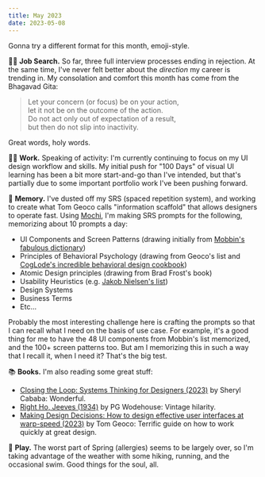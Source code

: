 ```yaml
---
title: May 2023
date: 2023-05-08
---
```


Gonna try a different format for this month, emoji-style.

🕵️‍♂️ **Job Search.** So far, three full interview processes ending in rejection. At the same time, I've never felt better about the _direction_ my career is trending in. My consolation and comfort this month has come from the Bhagavad Gita:

> Let your concern (or focus) be on your action,  
> let it not be on the outcome of the action.  
> Do not act only out of expectation of a result,  
> but then do not slip into inactivity.

Great words, holy words.

👨‍💻 **Work.** Speaking of activity: I'm currently continuing to focus on my UI design workflow and skills. My initial push for "100 Days" of visual UI learning has been a bit more start-and-go than I've intended, but that's partially due to some important portfolio work I've been pushing forward.

🧠 **Memory.** I've dusted off my SRS (spaced repetition system), and working to create what Tom Geoco calls "information scaffold" that allows designers to operate fast. Using [Mochi](https://mochi.cards/), I'm making SRS prompts for the following, memorizing about 10 prompts a day:

* UI Components and Screen Patterns (drawing initially from [Mobbin's fabulous dictionary](https://mobbin.com/dictionary))
* Principles of Behavioral Psychology (drawing from Geoco's list and [CogLode's incredible behavioral design cookbook](https://www.coglode.com/cookbook))
* Atomic Design principles (drawing from Brad Frost's book)
* Usability Heuristics (e.g. [Jakob Nielsen's list](https://www.nngroup.com/articles/ten-usability-heuristics/))
* Design Systems
* Business Terms
* Etc...

Probably the most interesting challenge here is crafting the prompts so that I can recall what I need on the basis of use case. For example, it's a good thing for me to have the 48 UI components from Mobbin's list memorized, and the 100+ screen patterns too. But am I memorizing this in such a way that I recall it, when I need it? That's the big test.

📚 **Books.** I'm also reading some great stuff:
* [Closing the Loop: Systems Thinking for Designers (2023)](https://rosenfeldmedia.com/books/systems-thinking-for-designers/) by Sheryl Cababa: Wonderful.
* [Right Ho, Jeeves (1934)](https://en.wikipedia.org/wiki/Right_Ho,_Jeeves) by PG Wodehouse: Vintage hilarity.
* [Making Design Decisions: How to design effective user interfaces at warp-speed (2023)](https://designertom.gumroad.com/l/workbook) by Tom Geoco: Terrific guide on how to work quickly at great design.

🛝 **Play.** The worst part of Spring (allergies) seems to be largely over, so I'm taking advantage of the weather with some hiking, running, and the occasional swim. Good things for the soul, all.